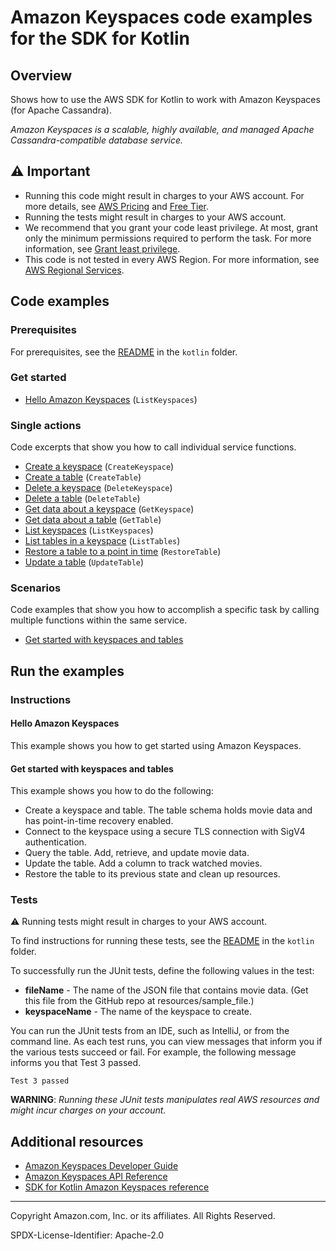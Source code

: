 # Amazon Keyspaces code examples for the SDK for Kotlin

## Overview

Shows how to use the AWS SDK for Kotlin to work with Amazon Keyspaces (for Apache Cassandra).

<!--custom.overview.start-->
<!--custom.overview.end-->

_Amazon Keyspaces is a scalable, highly available, and managed Apache Cassandra-compatible database service._

## ⚠ Important

* Running this code might result in charges to your AWS account. For more details, see [AWS Pricing](https://aws.amazon.com/pricing/) and [Free Tier](https://aws.amazon.com/free/).
* Running the tests might result in charges to your AWS account.
* We recommend that you grant your code least privilege. At most, grant only the minimum permissions required to perform the task. For more information, see [Grant least privilege](https://docs.aws.amazon.com/IAM/latest/UserGuide/best-practices.html#grant-least-privilege).
* This code is not tested in every AWS Region. For more information, see [AWS Regional Services](https://aws.amazon.com/about-aws/global-infrastructure/regional-product-services).

<!--custom.important.start-->
<!--custom.important.end-->

## Code examples

### Prerequisites

For prerequisites, see the [README](../../README.md#Prerequisites) in the `kotlin` folder.


<!--custom.prerequisites.start-->
<!--custom.prerequisites.end-->

### Get started

- [Hello Amazon Keyspaces](src/main/kotlin/com/example/keyspace/HelloKeyspaces.kt#L16) (`ListKeyspaces`)


### Single actions

Code excerpts that show you how to call individual service functions.

- [Create a keyspace](src/main/kotlin/com/example/keyspace/ScenarioKeyspaces.kt#L557) (`CreateKeyspace`)
- [Create a table](src/main/kotlin/com/example/keyspace/ScenarioKeyspaces.kt#L467) (`CreateTable`)
- [Delete a keyspace](src/main/kotlin/com/example/keyspace/ScenarioKeyspaces.kt#L214) (`DeleteKeyspace`)
- [Delete a table](src/main/kotlin/com/example/keyspace/ScenarioKeyspaces.kt#L250) (`DeleteTable`)
- [Get data about a keyspace](src/main/kotlin/com/example/keyspace/ScenarioKeyspaces.kt#L544) (`GetKeyspace`)
- [Get data about a table](src/main/kotlin/com/example/keyspace/ScenarioKeyspaces.kt#L436) (`GetTable`)
- [List keyspaces](src/main/kotlin/com/example/keyspace/ScenarioKeyspaces.kt#L532) (`ListKeyspaces`)
- [List tables in a keyspace](src/main/kotlin/com/example/keyspace/ScenarioKeyspaces.kt#L417) (`ListTables`)
- [Restore a table to a point in time](src/main/kotlin/com/example/keyspace/ScenarioKeyspaces.kt#L295) (`RestoreTable`)
- [Update a table](src/main/kotlin/com/example/keyspace/ScenarioKeyspaces.kt#L339) (`UpdateTable`)

### Scenarios

Code examples that show you how to accomplish a specific task by calling multiple
functions within the same service.

- [Get started with keyspaces and tables](src/main/kotlin/com/example/keyspace/ScenarioKeyspaces.kt)


<!--custom.examples.start-->
<!--custom.examples.end-->

## Run the examples

### Instructions


<!--custom.instructions.start-->
<!--custom.instructions.end-->

#### Hello Amazon Keyspaces

This example shows you how to get started using Amazon Keyspaces.



#### Get started with keyspaces and tables

This example shows you how to do the following:

- Create a keyspace and table. The table schema holds movie data and has point-in-time recovery enabled.
- Connect to the keyspace using a secure TLS connection with SigV4 authentication.
- Query the table. Add, retrieve, and update movie data.
- Update the table. Add a column to track watched movies.
- Restore the table to its previous state and clean up resources.

<!--custom.scenario_prereqs.keyspaces_Scenario_GetStartedKeyspaces.start-->
<!--custom.scenario_prereqs.keyspaces_Scenario_GetStartedKeyspaces.end-->


<!--custom.scenarios.keyspaces_Scenario_GetStartedKeyspaces.start-->
<!--custom.scenarios.keyspaces_Scenario_GetStartedKeyspaces.end-->

### Tests

⚠ Running tests might result in charges to your AWS account.


To find instructions for running these tests, see the [README](../../README.md#Tests)
in the `kotlin` folder.



<!--custom.tests.start-->

To successfully run the JUnit tests, define the following values in the test:

- **fileName** - The name of the JSON file that contains movie data. (Get this file from the GitHub repo at resources/sample_file.)
- **keyspaceName** - The name of the keyspace to create.

You can run the JUnit tests from an IDE, such as IntelliJ, or from the command line. As each test runs, you can view messages that inform you if the various tests succeed or fail. For example, the following message informs you that Test 3 passed.

    Test 3 passed

**WARNING**: _Running these JUnit tests manipulates real AWS resources and might incur charges on your account._

<!--custom.tests.end-->

## Additional resources

- [Amazon Keyspaces Developer Guide](https://docs.aws.amazon.com/keyspaces/latest/devguide/what-is-keyspaces.html)
- [Amazon Keyspaces API Reference](https://docs.aws.amazon.com/keyspaces/latest/APIReference/Welcome.html)
- [SDK for Kotlin Amazon Keyspaces reference](https://sdk.amazonaws.com/kotlin/api/latest/keyspaces/index.html)

<!--custom.resources.start-->
<!--custom.resources.end-->

---

Copyright Amazon.com, Inc. or its affiliates. All Rights Reserved.

SPDX-License-Identifier: Apache-2.0